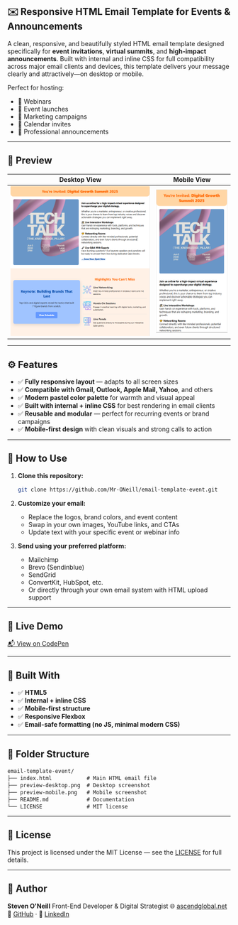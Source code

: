 ## ✉️ Responsive HTML Email Template for Events & Announcements

A clean, responsive, and beautifully styled HTML email template designed specifically for **event invitations**, **virtual summits**, and **high-impact announcements**. Built with internal and inline CSS for full compatibility across major email clients and devices, this template delivers your message clearly and attractively—on desktop or mobile.

Perfect for hosting:

* 🎤 Webinars
* 📣 Event launches
* 📧 Marketing campaigns
* 📅 Calendar invites
* 💼 Professional announcements

---

## 📸 Preview

| Desktop View                            | Mobile View                           |
| --------------------------------------- | ------------------------------------- |
| ![Desktop Preview](preview-desktop.png) | ![Mobile Preview](preview-mobile.png) |

---

## ⚙️ Features

* ✅ **Fully responsive layout** — adapts to all screen sizes
* ✅ **Compatible with Gmail, Outlook, Apple Mail, Yahoo**, and others
* ✅ **Modern pastel color palette** for warmth and visual appeal
* ✅ **Built with internal + inline CSS** for best rendering in email clients
* ✅ **Reusable and modular** — perfect for recurring events or brand campaigns
* ✅ **Mobile-first design** with clean visuals and strong calls to action

---

## 🚀 How to Use

1. **Clone this repository:**

   ```bash
   git clone https://github.com/Mr-ONeill/email-template-event.git
   ```

2. **Customize your email:**

   * Replace the logos, brand colors, and event content
   * Swap in your own images, YouTube links, and CTAs
   * Update text with your specific event or webinar info

3. **Send using your preferred platform:**

   * Mailchimp
   * Brevo (Sendinblue)
   * SendGrid
   * ConvertKit, HubSpot, etc.
   * Or directly through your own email system with HTML upload support

---

## 🔗 Live Demo

[📬 View on CodePen](https://codepen.io/mr-oneill/pen/ogXrZyB)

---

## 🧰 Built With

* ✅ **HTML5**
* ✅ **Internal + inline CSS**
* ✅ **Mobile-first structure**
* ✅ **Responsive Flexbox**
* ✅ **Email-safe formatting (no JS, minimal modern CSS)**

---

## 📂 Folder Structure

```
email-template-event/
├── index.html           # Main HTML email file
├── preview-desktop.png  # Desktop screenshot
├── preview-mobile.png   # Mobile screenshot
├── README.md            # Documentation
└── LICENSE              # MIT license
```

---

## 📄 License

This project is licensed under the MIT License — see the [LICENSE](https://github.com/Mr-0Neill/Email-Remplate-event/blob/main/LICENSE) for full details.

---

## 👤 Author

**Steven O'Neill**
Front-End Developer & Digital Strategist
🌐 [ascendglobal.net](https://ascendglobal.net/)
🔗 [GitHub](https://github.com/Mr-0Neill/) · 💼 [LinkedIn](https://www.linkedin.com/in/steven-oneill-/)
